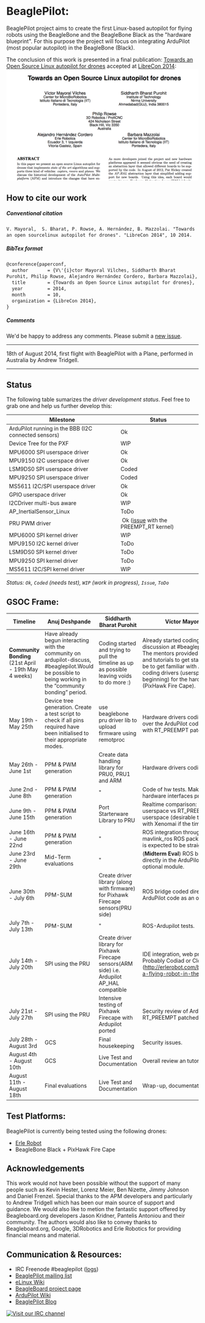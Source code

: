 BeaglePilot:
=============

BeaglePilot project aims to create the first Linux-based autopilot for flying robots using the BeagleBone and the BeagleBone Black as the "hardware blueprint". For this purpose the project will focus on integrating ArduPilot (most popular autopilot) in the BeagleBone (Black). 

The conclusion of this work is presented in a final publication: [Towards an Open Source Linux autopilot for drones](files/APM-paper.pdf) accepted at [LibreCon 2014](http://www.libresoftwareworldconference.com/):
![](files/APM-paper-capture.png)


How to cite our work
-------------

##### Conventional citation
```
V. Mayoral,  S. Bharat, P. Rowse, A. Hernández, B. Mazzolai. "Towards an open sourcelinux autopilot for drones". "LibreCon 2014", 10 2014.
```

##### BibTex format
```
@conference{paperconf,
  author       = {V\'{i}ctor Mayoral Vilches, Siddharth Bharat Purohit, Philip Rowse, Alejandro Hernández Cordero, Barbara Mazzolai}, 
  title        = {Towards an Open Source Linux autopilot for drones},
  year         = 2014,
  month        = 10,
  organization = {LibreCon 2014},
}

```

##### Comments
We'd be happy to address any comments. Please submit a [new issue](https://github.com/BeaglePilot/beaglepilot/issues/new).


----

18th of August 2014, first flight with BeaglePilot with a Plane, performed in Australia by Andrew Tridgell.

----

Status
------

The following table sumarizes the *driver development status*. Feel free to grab one and help us further develop this:

| Milestone | Status |
| ----------|--------|
| ArduPilot running in the BBB (I2C connected sensors) | Ok |
| Device Tree for the PXF | WIP |
| MPU6000 SPI userspace driver | Ok |
| MPU9150 I2C userspace driver | Ok|
| LSM9DS0 SPI userspace driver | Coded |
| MPU9250 SPI userspace driver | Coded |
| MS5611 I2C/SPI userspace driver | Ok |
| GPIO userspace driver | Ok |
| I2CDriver multi-bus aware | WIP |
| AP_InertialSensor_Linux | ToDo |
| PRU PWM driver | Ok ([issue](https://groups.google.com/forum/#!topic/beaglepilot/7DKcdm0AEPo) with the PREEMPT_RT kernel) |
| MPU6000 SPI kernel driver | WIP |
| MPU9150 I2C kernel driver | ToDo |
| LSM9DS0 SPI kernel driver | ToDo |
| MPU9250 SPI kernel driver | ToDo |
| MS5611 I2C/SPI kernel driver | WIP |


*Status: `Ok`, `Coded` (needs test), `WIP` (work in progress), `Issue`, `ToDo`*

GSOC Frame:
-------------

| Timeline | Anuj Deshpande| Siddharth Bharat Purohit| Víctor Mayoral Vilches |
|----------|-------------- |-------------------------|------------------------|
| **Community Bonding** (21st April - 19th May 4 weeks)|Have already begun interacting with the community on ardupilot-discuss, #beaglepilot.Would be possible to being working in the “community bonding” period. | Coding started and trying to pull the timeline as up as possible leaving voids to do more :)| Already started coding and the discussion at #beaglepilot (Freenode). The mentors provided great feedback and tutorials to get started. The goal will be to get familiar with ArduPilot and start coding drivers (userspace ones at the beginning) for the hardware to be used (PixHawk Fire Cape). |
| May 19th - May 25th |Device tree generation. Create a test script to check if all pins required have been initialised to their appropriate modes.  | use beaglebone pru driver lib to upload firmware using remotproc| Hardware drivers coding (userspace) over the ArduPilot code (Linux kernel with RT_PREEMPT patches applied). |
| May 26th - June 1st | PPM & PWM generation| Create data handling library for PRU0, PRU1 and ARM| Hardware drivers coding. |
| June 2nd - June 8th | PPM & PWM generation | " | Code of hw tests. Make sure that all the hardware interfaces properly.| 
| June 9th - June 15th | PPM & PWM generation | Port Starterware Library to PRU| Realtime comparison: stock kernel userspace vs RT_PREEMPT kernel userspace (desirable to include tests with Xenomai if the time allows it) |
| June 16th - June 22nd | PPM & PWM generation | "| ROS integration through MAVLink (using mavlink_ros ROS package). This first task is expected to be straightforward.|
| June 23rd - June 29th |Mid-Term evaluations | "| (**Midterm Eval**) ROS bridge coded directly in the ArduPilot code as an optional module. |
| June 30th - July 6th | PPM-SUM |Create driver library (along with firmware) for Pixhawk Firecape sensors(PRU side) | ROS bridge coded directly in the ArduPilot code as an optional module.|
| July 7th - July 13th | PPM-SUM | "| ROS-Ardupilot tests. |
| July 14th - July 20th | SPI using the PRU | Create driver library for Pixhawk Firecape sensors(ARM side) i.e. Ardupilot AP_HAL compatible| IDE integration, web programming. Probably Codiad or Cloud9 (http://erlerobot.com/blog/programming-a-flying-robot-in-the-browser/). |
| July 21st - July 27th | SPI using the PRU |Intensive testing of Pixhawk Firecape with Ardupilot ported | Security review of Ardupilot running on a RT_PREEMPT patched kernel.|
| July 28th - August 3rd | GCS | Final housekeeping| Security issues. |
| August 4th - August 10th | GCS |Live Test and Documentation | Overall review an tutorials development. |
| August 11th - August 18th | Final evaluations |Live Test and Documentation | Wrap-up, documentation and delivery. |

Test Platforms:
-----------
BeaglePilot is currently being tested using the following drones:
- [Erle Robot](http://erlerobot.com)
- BeagleBone Black + PixHawk Fire Cape


Acknowledgements
---------
This work would not have been possible without the support of many people such as Kevin Hester, Lorenz Meier, Ben Nizette, Jimmy Johnson and Daniel Frenzel. Special thanks to the APM developers and particularly to Andrew Tridgell which has been our main source of  support and guidance. We would also like to metion the fantastic support offered by Beagleboard.org developers Jason Kridner, Pantelis Antoniou and their community. The authors would also like to convey thanks to  Beagleboard.org, Google, 3DRobotics and Erle Robotics for providing financial means and material. 


Communication & Resources:
--------------
- IRC Freenode #beaglepilot ([logs](http://logs.nslu2-linux.org/livelogs/beaglepilot/))
- [BeaglePilot mailing list](https://groups.google.com/forum/#!forum/beaglepilot)
- [eLinux Wiki](http://elinux.org/BeagleBoard/GSoC/BeaglePilot)
- [BeagleBoard project page](http://beagleboard.org/project/BeaglePilot/)
- [ArduPilot Wiki](http://dev.ardupilot.com/wiki/beaglepilot/)
- [BeaglePilot Blog](http://ardupilotbeaglebone.wordpress.com/)

[![Visit our IRC channel](https://kiwiirc.com/buttons/chat.freenode.net/beaglepilot.png)](https://kiwiirc.com/client/chat.freenode.net/?nick=beaglepilo|?#beaglepilot)
